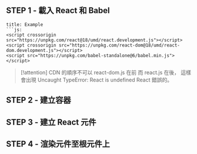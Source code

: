 ## STEP 1 - 載入 React 和 Babel
```ad-example
title: Example
```js:
<script crossorigin src="https://unpkg.com/react@18/umd/react.development.js"></script>
<script crossorigin src="https://unpkg.com/react-dom@18/umd/react-dom.development.js"></script>
<script src="https://unpkg.com/babel-standalone@6/babel.min.js"></script>
```
> [!attention]
> CDN 的順序不可以 react-dom.js 在前 而 react.js 在後， 
> 這樣會出現 Uncaught TypeError: React is undefined React 錯誤的。
> 



## STEP 2 - 建立容器
## STEP 3 - 建立 React 元件
## STEP 4 - 渲染元件至根元件上